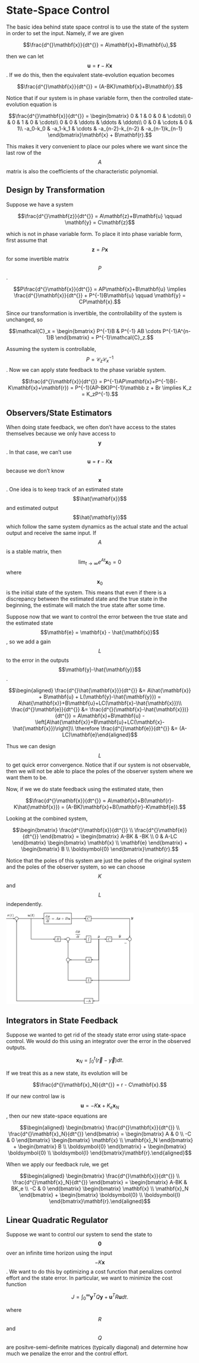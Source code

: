 # State-Space Control

The basic idea behind state space control is to use the state of the system in order to set the input. Namely, if we are given

$$\frac{d^{}\mathbf{x}}{dt^{}} = A\mathbf{x}+B\mathbf{u},$$

then we can let $$\mathbf{u} = \mathbf{r} - K\mathbf{x}$$. If we do this, then the equivalent state-evolution equation becomes

$$\frac{d^{}\mathbf{x}}{dt^{}} = (A-BK)\mathbf{x}+B\mathbf{r}.$$

Notice that if our system is in phase variable form, then the controlled state-evolution equation is

$$\frac{d^{}\mathbf{x}}{dt^{}} = \begin{bmatrix} 0 & 1 & 0 & 0 & \cdots\\ 0 & 0 & 1 & 0 & \cdots\\ 0 & 0 & \ddots & \ddots & \ddots\\ 0 & 0 & \cdots & 0 & 1\\ -a_0-k_0 & -a_1-k_1 & \cdots & -a_{n-2}-k_{n-2} & -a_{n-1}k_{n-1} \end{bmatrix}\mathbf{x} + B\mathbf{r}.$$

This makes it very convenient to place our poles where we want since the last row of the $$A$$ matrix is also the coefficients of the characteristic polynomial.

## Design by Transformation

Suppose we have a system

$$\frac{d^{}\mathbf{z}}{dt^{}} = A\mathbf{z}+B\mathbf{u} \qquad \mathbf{y} = C\mathbf{z}$$

which is not in phase variable form. To place it into phase variable form, first assume that $$\mathbf{z} = P\mathbf{x}$$ for some invertible matrix $$P$$.

$$P\frac{d^{}\mathbf{x}}{dt^{}} = AP\mathbf{x}+B\mathbf{u} \implies \frac{d^{}\mathbf{x}}{dt^{}} + P^{-1}B\mathbf{u} \qquad \mathbf{y} = CP\mathbf{x}.$$

Since our transformation is invertible, the controllability of the system is unchanged, so

$$\mathcal{C}_x = \begin{bmatrix} P^{-1}B & P^{-1} AB \cdots P^{-1}A^{n-1}B \end{bmatrix} = P^{-1}\mathcal{C}_z.$$

Assuming the system is controllable, $$P = \mathcal{C}_z\mathcal{C}_x^{-1}$$. Now we can apply state feedback to the phase variable system.

$$\frac{d^{}\mathbf{x}}{dt^{}} = P^{-1}AP\mathbf{x}+P^{-1}B(-K\mathbf{x}+\mathbf{r}) = P^{-1}(AP-BK)P^{-1}\mathbb z + Br \implies K_z = K_zP^{-1}.$$

## Observers/State Estimators

When doing state feedback, we often don’t have access to the states themselves because we only have access to $$\mathbf{y}$$. In that case, we can’t use $$\mathbf{u}=\mathbf{r}-K\mathbf{x}$$ because we don’t know $$\mathbf{x}$$. One idea is to keep track of an estimated state $$\hat{\mathbf{x}}$$ and estimated output $$\hat{\mathbf{y}}$$ which follow the same system dynamics as the actual state and the actual output and receive the same input. If $$A$$ is a stable matrix, then $$\lim_{t\to\infty}e^{At}\mathbf{x}_0=0$$ where $$\mathbf{x}_0$$ is the initial state of the system. This means that even if there is a discrepancy between the estimated state and the true state in the beginning, the estimate will match the true state after some time.

Suppose now that we want to control the error between the true state and the estimated state $$\mathbf{e} = \mathbf{x} - \hat{\mathbf{x}}$$, so we add a gain $$L$$ to the error in the outputs $$\mathbf{y}-\hat{\mathbf{y}}$$.

$$\begin{aligned} \frac{d^{}\hat{\mathbf{x}}}{dt^{}} &= A\hat{\mathbf{x}} + B\mathbf{u} + L(\mathbf{y}-\hat{\mathbf{y}}) = A\hat{\mathbf{x}}+B\mathbf{u}+LC(\mathbf{x}-\hat{\mathbf{x}})\\ \frac{d^{}\mathbf{e}}{dt^{}} &= \frac{d^{}(\mathbf{x}-\hat{\mathbf{x}})}{dt^{}} = A\mathbf{x}+B\mathbf{u} - \left[A\hat{\mathbf{x}}+B\mathbf{u}+LC(\mathbf{x}-\hat{\mathbf{x}})\right]\\ \therefore \frac{d^{}\mathbf{e}}{dt^{}} &= (A-LC)\mathbf{e}\end{aligned}$$

Thus we can design $$L$$ to get quick error convergence. Notice that if our system is not observable, then we will not be able to place the poles of the observer system where we want them to be.

Now, if we we do state feedback using the estimated state, then

$$\frac{d^{}\mathbf{x}}{dt^{}} = A\mathbf{x}+B(\mathbf{r}-K\hat{\mathbf{x}}) = (A-BK)\mathbf{x}+B(\mathbf{r}-K\mathbf{e}).$$

Looking at the combined system,

$$\begin{bmatrix} \frac{d^{}\mathbf{x}}{dt^{}} \\ \frac{d^{}\mathbf{e}}{dt^{}} \end{bmatrix} = \begin{bmatrix} A-BK & -BK \\ 0 & A-LC \end{bmatrix} \begin{bmatrix} \mathbf{x} \\ \mathbf{e} \end{bmatrix} + \begin{bmatrix} B \\ \boldsymbol{0} \end{bmatrix}\mathbf{r}.$$

Notice that the poles of this system are just the poles of the original system and the poles of the observer system, so we can choose $$K$$ and $$L$$ independently.

![Figure 12: State Observer System](../.gitbook/assets/892f270d272babee7b989dde794eb0dd69190876.png)

## Integrators in State Feedback

Suppose we wanted to get rid of the steady state error using state-space control. We would do this using an integrator over the error in the observed outputs.

$$\mathbf{x}_N = \int_{0}^{t}(\vec{r}-\vec{y})dt.$$

If we treat this as a new state, its evolution will be

$$\frac{d^{}\mathbf{x}_N}{dt^{}} = r - C\mathbf{x}.$$

If our new control law is $$\mathbf{u} = -K\mathbf{x}+K_e\mathbf{x}_N$$, then our new state-space equations are

$$\begin{aligned} \begin{bmatrix} \frac{d^{}\mathbf{x}}{dt^{}} \\ \frac{d^{}\mathbf{x}_N}{dt^{}} \end{bmatrix} = \begin{bmatrix} A & 0 \\ -C & 0 \end{bmatrix} \begin{bmatrix} \mathbf{x} \\ \mathbf{x}_N \end{bmatrix} + \begin{bmatrix} B \\ \boldsymbol{0} \end{bmatrix} + \begin{bmatrix} \boldsymbol{0} \\ \boldsymbol{I} \end{bmatrix}\mathbf{r}.\end{aligned}$$

When we apply our feedback rule, we get

$$\begin{aligned} \begin{bmatrix} \frac{d^{}\mathbf{x}}{dt^{}} \\ \frac{d^{}\mathbf{x}_N}{dt^{}} \end{bmatrix} = \begin{bmatrix} A-BK & BK_e \\ -C & 0 \end{bmatrix} \begin{bmatrix} \mathbf{x} \\ \mathbf{x}_N \end{bmatrix} + \begin{bmatrix} \boldsymbol{0} \\ \boldsymbol{I} \end{bmatrix}\mathbf{r}.\end{aligned}$$

## Linear Quadratic Regulator

Suppose we want to control our system to send the state to $$\boldsymbol{0}$$ over an infinite time horizon using the input $$-K\mathbf{x}$$. We want to do this by optimizing a cost function that penalizes control effort and the state error. In particular, we want to minimize the cost function

$$J = \int_{0}^{\infty}\mathbf{y}^TQ\mathbf{y} + \mathbf{u}^TR\mathbf{u} dt.$$

where $$R$$ and $$Q$$ are positve-semi-definite matrices \(typically diagonal\) and determine how much we penalize the error and the control effort.

